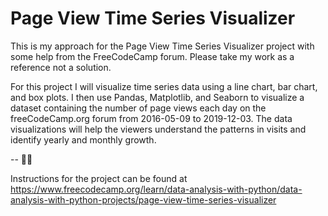 # Page View Time Series Visualizer

This is my approach for the Page View Time Series Visualizer project with some help from the FreeCodeCamp forum. Please take my work as a reference not a solution.

For this project I will visualize time series data using a line chart, bar chart, and box plots. I then use Pandas, Matplotlib, and Seaborn to visualize a dataset containing the number of page views each day on the freeCodeCamp.org forum from 2016-05-09 to 2019-12-03. The data visualizations will help the viewers understand the patterns in visits and identify yearly and monthly growth.

-- 🫶🏻

Instructions for the project can be found at https://www.freecodecamp.org/learn/data-analysis-with-python/data-analysis-with-python-projects/page-view-time-series-visualizer
